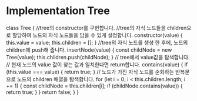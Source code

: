 <h1>Implementation Tree</h1>

class Tree {
  //tree의 constructor를 구현합니다.
  //tree의 자식 노드들을 children으로 할당하여 노드의 자식 노드들을 담을 수 있게 설정합니다.
  constructor(value) {
    this.value = value;
    this.children = [];
  }
  //tree의 자식 노드를 생성 한 후에, 노드의 children에 push해 줍니다.
  insertNode(value) {
    const childNode = new Tree(value);
    this.children.push(childNode);
  }
  // tree에서 value값을 탐색합니다.
  // 현재 노드의 value 값이 찾는 값과 일치한다면 return합니다.
  contains(value) {
    if (this.value === value) {
      return true;
    }
    // 노드가 가진 자식 노드를 순회하는 반복문으로 노드의 children 배열을 탐색합니다.
    for (let i = 0; i < this.children.length; i += 1) {
      const childNode = this.children[i];
      if (childNode.contains(value)) {
        return true;
      }
    }
    return false;
  }
}